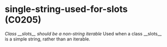 # single-string-used-for-slots (C0205)
*Class \_\_slots\_\_ should be a non-string iterable* Used when a class
\_\_slots\_\_ is a simple string, rather than an iterable.
